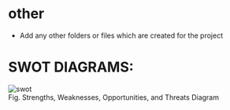 # other

* Add any other folders or files which are created for the project

# SWOT DIAGRAMS:
![swot](https://user-images.githubusercontent.com/43140053/160280858-ce4ba033-5917-450c-927a-3476fb608962.png)
<br>
Fig.  Strengths, Weaknesses, Opportunities, and Threats Diagram
